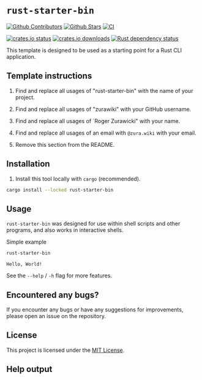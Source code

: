 # `rust-starter-bin`

[![Github Contributors](https://img.shields.io/github/contributors/zurawiki/rust-starter-bin.svg)](https://github.com/zurawiki/rust-starter-bin/graphs/contributors)
[![Github Stars](https://img.shields.io/github/stars/zurawiki/rust-starter-bin.svg)](https://github.com/zurawiki/rust-starter-bin/stargazers)
[![CI](https://github.com/zurawiki/rust-starter-bin/actions/workflows/ci.yml/badge.svg)](https://github.com/zurawiki/rust-starter-bin/actions/workflows/ci.yml)

[![crates.io status](https://img.shields.io/crates/v/rust-starter-bin.svg)](https://crates.io/crates/rust-starter-bin)
[![crates.io downloads](https://img.shields.io/crates/d/rust-starter-bin.svg)](https://crates.io/crates/rust-starter-bin)
[![Rust dependency status](https://deps.rs/repo/github/zurawiki/rust-starter-bin/status.svg)](https://deps.rs/repo/github/zurawiki/rust-starter-bin)

This template is designed to be used as a starting point for a Rust CLI application.

<!-- BEGIN TEMPLATE INSTRUCTIONS -->

## Template instructions

1. Find and replace all usages of "rust-starter-bin" with the name of your project.

2. Find and replace all usages of "zurawiki" with your GitHub username.

3. Find and replace all usages of `Roger Zurawicki" with your name.

4. Find and replace all usages of an email with `@zura.wiki` with your email.

5. Remove this section from the README.

<!-- END TEMPLATE INSTRUCTIONS -->

## Installation

1. Install this tool locally with `cargo` (recommended).

```sh
cargo install --locked rust-starter-bin
```

## Usage

`rust-starter-bin` was designed for use within shell scripts and other programs, and also works in interactive shells.

Simple example

```sh
rust-starter-bin
```

```
Hello, World!
```

See the `--help` / `-h` flag for more features.

## Encountered any bugs?

If you encounter any bugs or have any suggestions for improvements, please open an issue on the repository.

## License

This project is licensed under the [MIT License](./LICENSE).

<!-- CLI help text -->
## Help output

